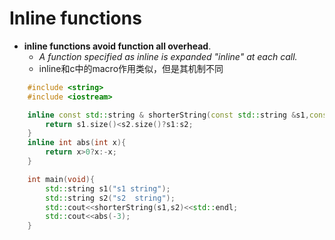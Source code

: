 #   Inline functions
- **inline functions avoid function all overhead**.
  -  *A function specified as inline is expanded "inline" at each call.* 
  -  inline和c中的macro作用类似，但是其机制不同

```c++
    #include <string>
    #include <iostream>

    inline const std::string & shorterString(const std::string &s1,const std::string &s2){
        return s1.size()<s2.size()?s1:s2;
    }
    inline int abs(int x){
        return x>0?x:-x;
    }

    int main(void){
        std::string s1("s1 string");
        std::string s2("s2  string");
        std::cout<<shorterString(s1,s2)<<std::endl;
        std::cout<<abs(-3);
    }
```